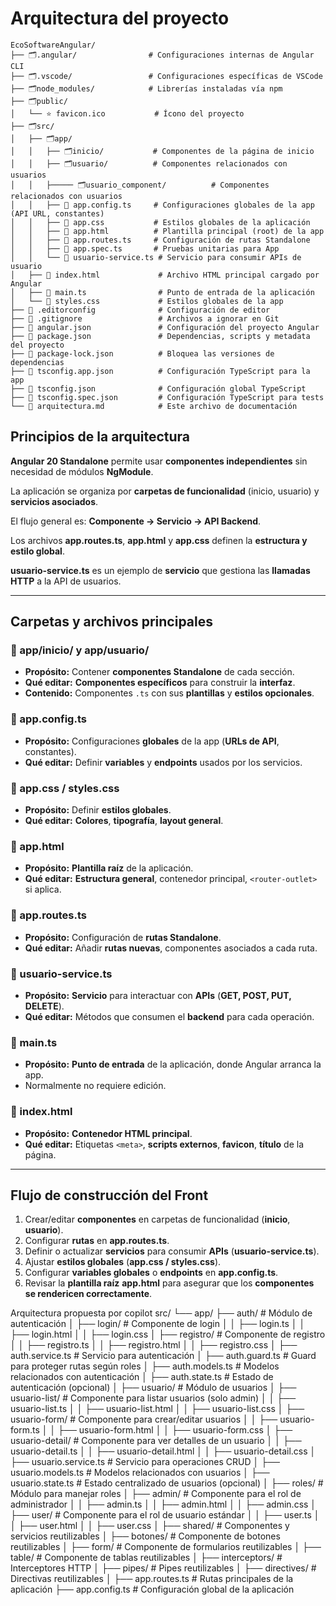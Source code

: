# Arquitectura del proyecto
``` 
EcoSoftwareAngular/
├── 🗂️.angular/                # Configuraciones internas de Angular CLI
├── 🗂️.vscode/                 # Configuraciones específicas de VSCode
├── 🗂️node_modules/            # Librerías instaladas vía npm
├── 🗂️public/                  
│   └── ⭐ favicon.ico           # Ícono del proyecto
├── 🗂️src/
│   ├── 🗂️app/                 
│   │   ├── 🗂️inicio/           # Componentes de la página de inicio
│   │   ├── 🗂️usuario/          # Componentes relacionados con usuarios
│   │   ├───── 🗂️usuario_component/          # Componentes relacionados con usuarios
│   │   ├── 🔵 app.config.ts     # Configuraciones globales de la app (API URL, constantes)
│   │   ├── 🔵 app.css           # Estilos globales de la aplicación
│   │   ├── 🔵 app.html          # Plantilla principal (root) de la app
│   │   ├── 🔵 app.routes.ts     # Configuración de rutas Standalone
│   │   ├── 🔵 app.spec.ts       # Pruebas unitarias para App
│   │   └── 🔵 usuario-service.ts # Servicio para consumir APIs de usuario
│   ├── 🔵 index.html             # Archivo HTML principal cargado por Angular
│   ├── 🔵 main.ts                # Punto de entrada de la aplicación
│   └── 🔵 styles.css             # Estilos globales de la app
├── 🔵 .editorconfig              # Configuración de editor
├── 🔵 .gitignore                 # Archivos a ignorar en Git
├── 🔵 angular.json               # Configuración del proyecto Angular
├── 🔵 package.json               # Dependencias, scripts y metadata del proyecto
├── 🔵 package-lock.json          # Bloquea las versiones de dependencias
├── 🔵 tsconfig.app.json          # Configuración TypeScript para la app
├── 🔵 tsconfig.json              # Configuración global TypeScript
├── 🔵 tsconfig.spec.json         # Configuración TypeScript para tests
└── 🔵 arquitectura.md            # Este archivo de documentación
 ```  
## Principios de la arquitectura

**Angular 20 Standalone** permite usar **componentes independientes** sin necesidad de módulos **NgModule**.  

La aplicación se organiza por **carpetas de funcionalidad** (inicio, usuario) y **servicios asociados**.  

El flujo general es: **Componente → Servicio → API Backend**.  

Los archivos **app.routes.ts**, **app.html** y **app.css** definen la **estructura y estilo global**.  

**usuario-service.ts** es un ejemplo de **servicio** que gestiona las **llamadas HTTP** a la API de usuarios.  

---

## Carpetas y archivos principales

### 📁 app/inicio/ y app/usuario/

- **Propósito:** Contener **componentes Standalone** de cada sección.  
- **Qué editar:** **Componentes específicos** para construir la **interfaz**.  
- **Contenido:** Componentes `.ts` con sus **plantillas** y **estilos opcionales**.  

### 📄 app.config.ts

- **Propósito:** Configuraciones **globales** de la app (**URLs de API**, constantes).  
- **Qué editar:** Definir **variables** y **endpoints** usados por los servicios.  

### 📄 app.css / styles.css

- **Propósito:** Definir **estilos globales**.  
- **Qué editar:** **Colores**, **tipografía**, **layout general**.  

### 📄 app.html

- **Propósito:** **Plantilla raíz** de la aplicación.  
- **Qué editar:** **Estructura general**, contenedor principal, `<router-outlet>` si aplica.  

### 📄 app.routes.ts

- **Propósito:** Configuración de **rutas Standalone**.  
- **Qué editar:** Añadir **rutas nuevas**, componentes asociados a cada ruta.  

### 📄 usuario-service.ts

- **Propósito:** **Servicio** para interactuar con **APIs** (**GET, POST, PUT, DELETE**).  
- **Qué editar:** Métodos que consumen el **backend** para cada operación.  

### 📄 main.ts

- **Propósito:** **Punto de entrada** de la aplicación, donde Angular arranca la app.  
- Normalmente no requiere edición.  

### 📄 index.html

- **Propósito:** **Contenedor HTML principal**.  
- **Qué editar:** Etiquetas `<meta>`, **scripts externos**, **favicon**, **título** de la página.  

---

## Flujo de construcción del Front

1. Crear/editar **componentes** en carpetas de funcionalidad (**inicio**, **usuario**).  
2. Configurar **rutas** en **app.routes.ts**.  
3. Definir o actualizar **servicios** para consumir **APIs** (**usuario-service.ts**).  
4. Ajustar **estilos globales** (**app.css / styles.css**).  
5. Configurar **variables globales** o **endpoints** en **app.config.ts**.  
6. Revisar la **plantilla raíz** **app.html** para asegurar que los **componentes se rendericen correctamente**.




Arquitectura propuesta por copilot
src/
└── app/
    ├── auth/                     # Módulo de autenticación
    │   ├── login/                # Componente de login
    │   │   ├── login.ts
    │   │   ├── login.html
    │   │   ├── login.css
    │   ├── registro/             # Componente de registro
    │   │   ├── registro.ts
    │   │   ├── registro.html
    │   │   ├── registro.css
    │   ├── auth.service.ts       # Servicio para autenticación
    │   ├── auth.guard.ts         # Guard para proteger rutas según roles
    │   ├── auth.models.ts        # Modelos relacionados con autenticación
    │   ├── auth.state.ts         # Estado de autenticación (opcional)
    │
    ├── usuario/                  # Módulo de usuarios
    │   ├── usuario-list/         # Componente para listar usuarios (solo admin)
    │   │   ├── usuario-list.ts
    │   │   ├── usuario-list.html
    │   │   ├── usuario-list.css
    │   ├── usuario-form/         # Componente para crear/editar usuarios
    │   │   ├── usuario-form.ts
    │   │   ├── usuario-form.html
    │   │   ├── usuario-form.css
    │   ├── usuario-detail/       # Componente para ver detalles de un usuario
    │   │   ├── usuario-detail.ts
    │   │   ├── usuario-detail.html
    │   │   ├── usuario-detail.css
    │   ├── usuario.service.ts    # Servicio para operaciones CRUD
    │   ├── usuario.models.ts     # Modelos relacionados con usuarios
    │   ├── usuario.state.ts      # Estado centralizado de usuarios (opcional)
    │
    ├── roles/                    # Módulo para manejar roles
    │   ├── admin/                # Componente para el rol de administrador
    │   │   ├── admin.ts
    │   │   ├── admin.html
    │   │   ├── admin.css
    │   ├── user/                 # Componente para el rol de usuario estándar
    │   │   ├── user.ts
    │   │   ├── user.html
    │   │   ├── user.css
    │
    ├── shared/                   # Componentes y servicios reutilizables
    │   ├── botones/              # Componente de botones reutilizables
    │   ├── form/                 # Componente de formularios reutilizables
    │   ├── table/                # Componente de tablas reutilizables
    │   ├── interceptors/         # Interceptores HTTP
    │   ├── pipes/                # Pipes reutilizables
    │   ├── directives/           # Directivas reutilizables
    │
    ├── app.routes.ts             # Rutas principales de la aplicación
    ├── app.config.ts             # Configuración global de la aplicación
